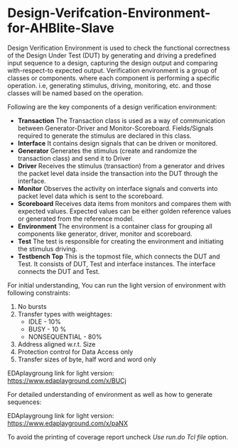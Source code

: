 # Design-Verifcation-Environment-for-AHBlite-Slave
Design Verification Environment is used to check the functional correctness of the Design Under Test (DUT) by generating and driving a predefined input sequence to a design, capturing the design output and comparing with-respect-to expected output. Verification environment is a group of classes or components. where each component is performing a specific operation. i.e, generating stimulus, driving, monitoring, etc. and those classes will be named based on the operation.

Following are the key components of a design verification environment:
- **Transaction**
The Transaction class is used as a way of communication between Generator-Driver and
Monitor-Scoreboard. Fields/Signals required to generate the stimulus are declared in this
class.
- **Interface**
It contains design signals that can be driven or monitored.
- **Generator**
Generates the stimulus (create and randomize the transaction class) and send it to Driver
- **Driver**
Receives the stimulus (transaction) from a generator and drives the packet level data
inside the transaction into the DUT through the interface.
- **Monitor**
Observes the activity on interface signals and converts into packet level data which is
sent to the scoreboard.
- **Scoreboard**
Receives data items from monitors and compares them with expected values. Expected
values can be either golden reference values or generated from the reference model.
- **Environment**
The environment is a container class for grouping all components like generator, driver,
monitor and scoreboard.
- **Test**
The test is responsible for creating the environment and initiating the stimulus driving.
- **Testbench Top**
This is the topmost file, which connects the DUT and Test. It consists of DUT, Test and
interface instances. The interface connects the DUT and Test.

For initial understanding, You can run the light version of environment with following constraints:
1.  No bursts
2.  Transfer types with weightages:
    - IDLE - 10%
    - BUSY - 10 %
    - NONSEQUENTIAL - 80%
3.  Address aligned w.r.t. Size
4.  Protection control for Data Access only
5.  Transfer sizes of byte, half word and word only

EDAplaygroung link for light version: https://www.edaplayground.com/x/BUCj

For detailed understanding of environment as well as how to generate sequences:

EDAplaygroung link for light version: https://www.edaplayground.com/x/paNX

To avoid the printing of coverage report uncheck _Use run.do Tcl file_ option.
